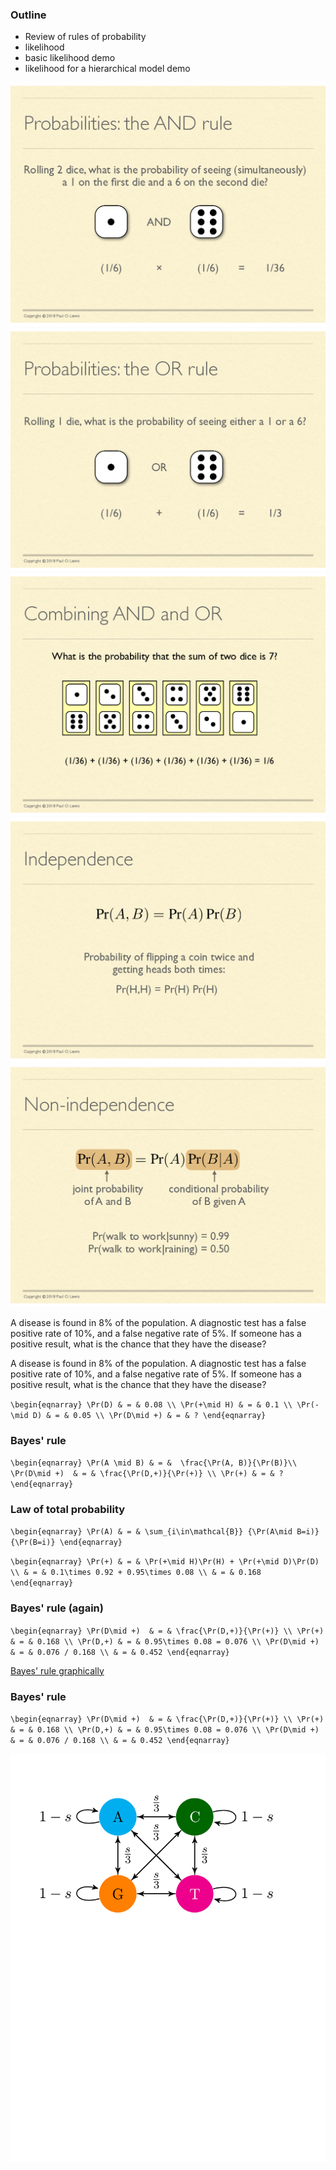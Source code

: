 ### Outline

  * Review of rules of probability
  * likelihood
  * basic likelihood demo
  * likelihood for a hierarchical model demo



<img src="images/by-paul-lewis/pol-probability-0.png"/>



<img src="images/by-paul-lewis/pol-probability-1.png"/>



<img src="images/by-paul-lewis/pol-probability-2.png"/>



<img src="images/by-paul-lewis/pol-probability-3.png"/>



<img src="images/by-paul-lewis/pol-probability-4.png"/>



A disease is found in 8% of the population.
A diagnostic test has a false positive rate of 10%, and
a false negative rate of 5%.
If someone has a positive result, what is the chance that they have the disease?



A disease is found in 8% of the population.
A diagnostic test has a false positive rate of 10%, and
a false negative rate of 5%.
If someone has a positive result, what is the chance that they have the disease?

`\begin{eqnarray}
\Pr(D) & = & 0.08 \\
\Pr(+\mid H) & = & 0.1 \\
\Pr(-\mid D) & = & 0.05 \\
\Pr(D\mid +) & = & ?
\end{eqnarray}`




### Bayes' rule
`\begin{eqnarray}
\Pr(A \mid B) & = &  \frac{\Pr(A, B)}{\Pr(B)}\\
\Pr(D\mid +)  & = & \frac{\Pr(D,+)}{\Pr(+)} \\
\Pr(+) & = & ?
\end{eqnarray}`




### Law of total probability
`\begin{eqnarray}
\Pr(A) & = & \sum_{i\in\mathcal{B}} {\Pr(A\mid B=i)}{\Pr(B=i)}
\end{eqnarray}`

`\begin{eqnarray}
\Pr(+) & = & \Pr(+\mid H)\Pr(H) + \Pr(+\mid D)\Pr(D) \\
& = & 0.1\times 0.92 + 0.95\times 0.08 \\
& = & 0.168
\end{eqnarray}`




### Bayes' rule (again)
`\begin{eqnarray}
\Pr(D\mid +)  & = & \frac{\Pr(D,+)}{\Pr(+)} \\
\Pr(+) & = & 0.168 \\
\Pr(D,+) & = & 0.95\times 0.08 = 0.076 \\
\Pr(D\mid +)  & = & 0.076 / 0.168 \\
& = & 0.452
\end{eqnarray}`




<a href="./bayesgraph.html" target="_blank">Bayes' rule graphically</a>




### Bayes' rule
`\begin{eqnarray}
\Pr(D\mid +)  & = & \frac{\Pr(D,+)}{\Pr(+)} \\
\Pr(+) & = & 0.168 \\
\Pr(D,+) & = & 0.95\times 0.08 = 0.076 \\
\Pr(D\mid +)  & = & 0.076 / 0.168 \\
& = & 0.452
\end{eqnarray}`





<img src="images/dtdsmarkov.png"/>

